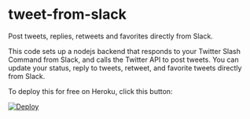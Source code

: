 # tweet-from-slack
Post tweets, replies, retweets and favorites directly from Slack.

This code sets up a nodejs backend that responds to your Twitter Slash Command from Slack, and calls the Twitter API to post tweets. You can update your status, reply to tweets, retweet, and favorite tweets directly from Slack.

To deploy this for free on Heroku, click this button:

[![Deploy](https://www.herokucdn.com/deploy/button.png)](https://heroku.com/deploy)